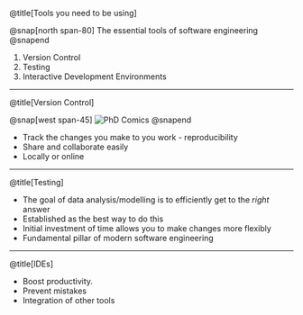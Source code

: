 @title[Tools you need to be using]

@snap[north span-80]
The essential tools of software engineering
@snapend

1. Version Control
2. Testing
3. Interactive Development Environments

---

@title[Version Control]

@snap[west span-45]
![PhD Comics](http://phdcomics.com/comics/archive/phd101212s.gif)
@snapend
* Track the changes you make to you work - reproducibility
* Share and collaborate easily
* Locally or online

---

@title[Testing]

* The goal of data analysis/modelling is to efficiently get to the *right* answer
* Established as the best way to do this
* Initial investment of time allows you to make changes more flexibly
* Fundamental pillar of modern software engineering

---

@title[IDEs]

* Boost productivity. 
* Prevent mistakes
* Integration of other tools
